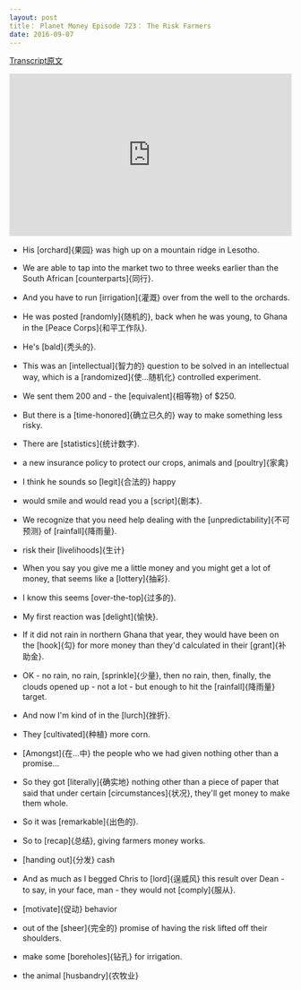 ```yaml
---
layout: post
title： Planet Money Episode 723： The Risk Farmers
date: 2016-09-07
---
```


[Transcript原文](http://www.npr.org/templates/transcript/transcript.php?storyId=492988779)

<iframe src="https://www.npr.org/player/embed/492988779/493035603" width="100%" height="290" frameborder="0" scrolling="no" title="NPR embedded audio player"></iframe>



- His [orchard]{果园} was high up on a mountain ridge in Lesotho. 

- We are able to tap into the market two to three weeks earlier than the South African [counterparts]{同行}.

- And you have to run [irrigation]{灌溉} over from the well to the orchards.

- He was posted [randomly]{随机的}, back when he was young, to Ghana in the [Peace Corps]{和平工作队}. 

- He's [bald]{秃头的}.

- This was an [intellectual]{智力的} question to be solved in an intellectual way, which is a [randomized]{使…随机化} controlled experiment.

- We sent them 200 and - the [equivalent]{相等物} of $250.

- But there is a [time-honored]{确立已久的} way to make something less risky.

- There are [statistics]{统计数字}. 

- a new insurance policy to protect our crops, animals and [poultry]{家禽}
 
- I think he sounds so [legit]{合法的} happy 

- would smile and would read you a [script]{剧本}.

- We recognize that you need help dealing with the [unpredictability]{不可预测} of [rainfall]{降雨量}.

- risk their [livelihoods]{生计}

- When you say you give me a little money and you might get a lot of money, that seems like a [lottery]{抽彩}. 

- I know this seems [over-the-top]{过多的}. 

- My first reaction was [delight]{愉快}. 

- If it did not rain in northern Ghana that year, they would have been on the [hook]{勾} for more money than they'd calculated in their [grant]{补助金}. 

- OK - no rain, no rain, [sprinkle]{少量}, then no rain, then, finally, the clouds opened up - not a lot - but enough to hit the [rainfall]{降雨量} target.

- And now I'm kind of in the [lurch]{挫折}. 
  
- They [cultivated]{种植} more corn. 
  
- [Amongst]{在…中} the people who we had given nothing other than a promise...

- So they got [literally]{确实地} nothing other than a piece of paper that said that under certain [circumstances]{状况}, they'll get money to make them whole. 

- So it was [remarkable]{出色的}. 

- So to [recap]{总结}, giving farmers money works. 

- [handing out]{分发} cash

- And as much as I begged Chris to [lord]{逞威风} this result over Dean - to say, in your face, man - they would not [comply]{服从}.

- [motivate]{促动} behavior

- out of the [sheer]{完全的} promise of having the risk lifted off their shoulders.

- make some [boreholes]{钻孔} for irrigation.

- the animal [husbandry]{农牧业} 




